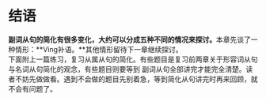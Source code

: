 # 结语

<b>**副词从句的简化**有很多变化，大约可以分成**五种不同的情况**来探讨。</b>本章先谈了一种情形：**Ving补语。**其他情形留待下一章继续探讨。  
下面附上一篇练习，复习从属从句的简化。有些题目是复习前两章关于形容词从句与名词从句简化的观念，有些题目则要等到 副词从句全部讲完才能完全清楚。读者不妨先做做看。遇到不会做的题目先别着急，等到简化从句讲完时再来回顾，就不会有问题了。